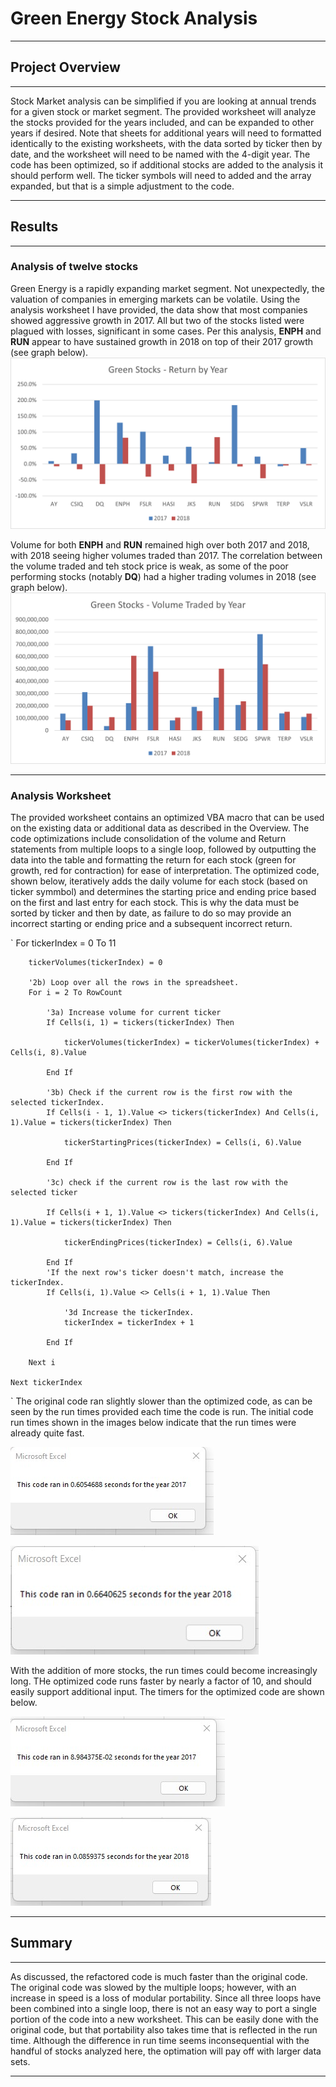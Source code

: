 # Green Energy Stock Analysis

---
## Project Overview

---
Stock Market analysis can be simplified if you are looking at annual trends for a given stock or market segment. The provided worksheet will analyze the stocks provided for the years included, and can be expanded to other years if desired. Note that sheets for additional years will need to formatted identically to the existing worksheets, with the data sorted by ticker then by date, and the worksheet will need to be named with the 4-digit year. The code has been optimized, so if additional stocks are added to the analysis it should perform well. The ticker symbols will need to added and the array expanded, but that is a simple adjustment to the code.

---
## Results

---
### Analysis of twelve stocks

Green Energy is a rapidly expanding market segment. Not unexpectedly, the valuation of companies in emerging markets can be  volatile. Using the analysis worksheet I have provided, the data show that most companies showed aggressive growth in 2017. All but two of the stocks listed were plagued with losses, significant in some cases. Per this analysis, **ENPH** and **RUN** appear to have sustained growth in 2018 on top of their 2017 growth (see graph below).   
![Return by Year](https://github.com/jaime-mclean/stock-analysis/blob/main/Resources/ReturnByYear.png)

Volume for both **ENPH** and **RUN** remained high over both 2017 and 2018, with 2018 seeing higher volumes traded than 2017. The correlation between the volume traded and teh stock price is weak, as some of the poor performing stocks (notably **DQ**) had a higher trading volumes in 2018 (see graph below). 
![Volume Traded by Year](https://github.com/jaime-mclean/stock-analysis/blob/main/Resources/VolumeTradedByYear.png)

---
### Analysis Worksheet

The provided worksheet contains an optimized VBA macro that can be used on the existing data or additional data as described in the Overview. The code optimizations include consolidation of the volume and Return statements from multiple loops to a single loop, followed by outputting the data into the table and formatting the return for each stock (green for growth, red for contraction) for ease of interpretation. The optimized code, shown below, iteratively adds the daily volume for each stock (based on ticker symmbol) and determines the starting price and ending price based on the first and last entry for each stock. This is why the data must be sorted by ticker and then by date, as failure to do so may provide an incorrect starting or ending price and a subsequent incorrect return. 

` 
For tickerIndex = 0 To 11
        
        tickerVolumes(tickerIndex) = 0
        
        '2b) Loop over all the rows in the spreadsheet.
        For i = 2 To RowCount
    
            '3a) Increase volume for current ticker
            If Cells(i, 1) = tickers(tickerIndex) Then
        
                tickerVolumes(tickerIndex) = tickerVolumes(tickerIndex) + Cells(i, 8).Value
            
            End If
        
            '3b) Check if the current row is the first row with the selected tickerIndex.
            If Cells(i - 1, 1).Value <> tickers(tickerIndex) And Cells(i, 1).Value = tickers(tickerIndex) Then
            
                tickerStartingPrices(tickerIndex) = Cells(i, 6).Value
            
            End If
        
            '3c) check if the current row is the last row with the selected ticker
        
            If Cells(i + 1, 1).Value <> tickers(tickerIndex) And Cells(i, 1).Value = tickers(tickerIndex) Then
            
                tickerEndingPrices(tickerIndex) = Cells(i, 6).Value
                
            End If
            'If the next row's ticker doesn't match, increase the tickerIndex.
            If Cells(i, 1).Value <> Cells(i + 1, 1).Value Then
            
                '3d Increase the tickerIndex.
                tickerIndex = tickerIndex + 1
            
            End If
    
        Next i
        
    Next tickerIndex
`
The original code ran slightly slower than the optimized code, as can be seen by the run times provided each time the code is run. The initial code run times shown in the images below indicate that the run times were already quite fast. 

![2017 initial Run time](Resources/Initial_Analysis_2017.jpg)

![2018 initial Run time](Resources/Initial_Analysis_2018.jpg)

With the addition of more stocks, the run times could become increasingly long. THe optimized code runs faster by nearly a factor of 10, and should easily support additional input. The timers for the optimized code are shown below.

![2017 refactored run time](Resources/Refactored_Analysis_2017.jpg)

![2018 refactored run time](Resources/Refactored_Analysis_2018.jpg)

---
## Summary

---
As discussed, the refactored code is much faster than the original code. The original code was slowed by the multiple loops; however, with an increase in speed is a loss of modular portability. Since all three loops have been combined into a single loop, there is not an easy way to port a single portion of the code into a new worksheet. This can be easily done with the original code, but that portability also takes time that is reflected in the run time. Although the difference in run time seems inconsequential with the handful of stocks analyzed here, the optimation will pay off with larger data sets.

---

